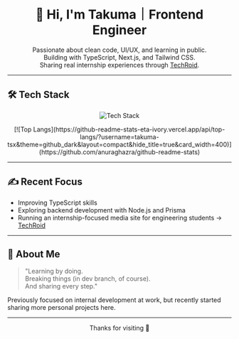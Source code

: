 <h1 align="center">👋 Hi, I'm Takuma｜Frontend Engineer</h1>

<p align="center">
  Passionate about clean code, UI/UX, and learning in public.<br>
  Building with TypeScript, Next.js, and Tailwind CSS.<br>
  Sharing real internship experiences through <a href="https://techroid.jp" target="_blank">TechRoid</a>.
</p>

---

## 🛠️ Tech Stack

<p align="center">
  <img src="https://skillicons.dev/icons?i=ts,nextjs,tailwind,react,nodejs,prisma,githubactions" alt="Tech Stack" />
</p>
<p align="center">
[![Top Langs](https://github-readme-stats-eta-ivory.vercel.app/api/top-langs/?username=takuma-tsx&theme=github_dark&layout=compact&hide_title=true&card_width=400)](https://github.com/anuraghazra/github-readme-stats)
</p>

---

## ✍️ Recent Focus

- Improving TypeScript skills
- Exploring backend development with Node.js and Prisma
- Running an internship-focused media site for engineering students → [TechRoid](https://techroid.jp)

---

## 🌱 About Me

> "Learning by doing.  
> Breaking things (in dev branch, of course).  
> And sharing every step."

Previously focused on internal development at work, but recently started sharing more personal projects here.

---
<p align="center">
  Thanks for visiting 🚀
</p>
